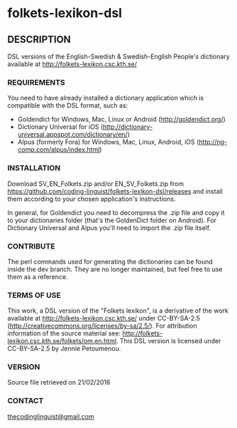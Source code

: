 # folkets-lexikon-dsl
## DESCRIPTION

DSL versions of the English-Swedish & Swedish-English People's dictionary available at http://folkets-lexikon.csc.kth.se/

### REQUIREMENTS

You need to have already installed a dictionary application which is compatible with the DSL format, such as: 
* Goldendict for Windows, Mac, Linux or Android  (http://goldendict.org/)
* Dictionary Universal for iOS (http://dictionary-universal.appspot.com/dictionary/en/)
* Alpus (formerly Fora) for Windows, Mac, Linux, Android, iOS (http://ng-comp.com/alpus/index.html)

### INSTALLATION

Download SV_EN_Folkets.zip and/or EN_SV_Folkets.zip from https://github.com/coding-linguist/folkets-lexikon-dsl/releases and install them according to your chosen application's instructions.

In general, for Goldendict you need to decompress the .zip file and copy it to your dictionaries folder (that's the GoldenDict folder on Android). For Dictionary Universal and Alpus you'll need to import the .zip file itself.

### CONTRIBUTE

The perl commands used for generating the dictionaries can be found inside the dev branch. They are no longer maintained, but feel free to use them as a reference.

### TERMS OF USE
This work, a DSL version of the "Folkets lexikon", is a derivative of the work available at http://folkets-lexikon.csc.kth.se/ under CC-BY-SA-2.5 (http://creativecommons.org/licenses/by-sa/2.5/). For attribution information of the source material see: http://folkets-lexikon.csc.kth.se/folkets/om.en.html. This DSL version is licensed under CC-BY-SA-2.5 by Jennie Petoumenou.

### VERSION
Source file retrieved on 21/02/2016

### CONTACT
thecodinglinguist@gmail.com
